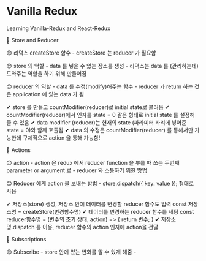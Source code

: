 # Vanilla Redux

Learning Vanilla-Redux and React-Redux

📌 Store and Reducer

  😊 리덕스 createStore 함수
    - createStore 는 reducer 가 필요함

  😊 store 의 역할
    - data 를 넣을 수 있는 장소를 생성
    - 리덕스는 data 를 (관리하는데) 도와주는 역할을 하기 위해 만들어짐

  😊 reducer 의 역할
    - data 를 수정(modify)해주는 함수
    - reducer 가 return 하는 것은 application 에 있는 data 가 됨

  ✔ store 를 만들고 countModifier(reducer)로 initial state로 불러옴
  ✔ countModifier(reducer)에서 인자를 state = 0 같은 형태로 initial state 를 설정해줄 수 있음
  ✔ data modifier (reducer)는 현재의 state (파라미터 자리에 넣어준 state = 0)와 함께 호출됨 
  ✔ data 의 수정은 countModifier(reducer) 를 통해서만 가능한데 구체적으로 action 을 통해 가능함!

📌 Actions

  😊 action
    - action 은 redux 에서 reducer function 을 부를 때 쓰는 두번째 parameter or argument 로
    - reducer 와 소통하기 위한 방법
  
  😊 Reducer 에게 action 을 보내는 방법
    - store.dispatch({ key: value }); 형태로 사용

  ✔ 저장소(store) 생성, 저장소 안에 데이터를 변경할 reducer 함수도 입력
    const 저장소명 = createStore(변경함수명)
  ✔ 데이터를 변경하는 reducer 함수를 세팅
    const reducer함수명 = (변수의 초기 상태, action) => {
      return 변수;
    } 
  ✔ 저장소명.dispatch 를 이용, reducer 함수의 action 인자에 action을 전달

📌 Subscriptions

  😊 Subscribe
    - store 안에 있는 변화를 알 수 있게 해줌
    - 
